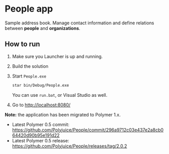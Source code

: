 People app
==================

Sample address book. Manage contact information and define relations between **people** and **organizations**.

## How to run

1. Make sure you Launcher is up and running.
2. Build the solution
3. Start `People.exe` 

   ```bash
   star bin/Debug/People.exe 
   ```
   You can use `run.bat`, or Visual Studio as well.
4. Go to [http://localhost:8080/](http://localhost:8080/)

**Note:** the application has been migrated to Polymer 1.x.
- Latest Polymer 0.5 commit: https://github.com/Polyjuice/People/commit/296a9712c03e437e2a8cb064420d90b95e191d22
- Latest Polymer 0.5 release: https://github.com/Polyjuice/People/releases/tag/2.0.2